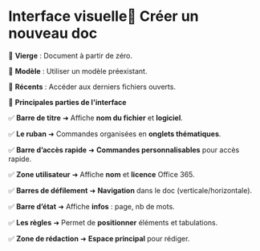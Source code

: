 # Interface visuelle📌 **Créer un nouveau doc**



🔹 **Vierge** : Document à partir de zéro.

🔹 **Modèle** : Utiliser un modèle préexistant.

🔹 **Récents** : Accéder aux derniers fichiers ouverts.



🎯 **Principales parties de l'interface**



✅ **Barre de titre** ➜ Affiche **nom du fichier** et **logiciel**.

✅ **Le ruban** ➜ Commandes organisées en **onglets thématiques**.

✅ **Barre d’accès rapide** ➜ **Commandes personnalisables** pour accès rapide.

✅ **Zone utilisateur** ➜ Affiche **nom** et **licence** Office 365.

✅ **Barres de défilement** ➜ **Navigation** dans le doc (verticale/horizontale).

✅ **Barre d’état** ➜ Affiche **infos** : page, nb de mots.

✅ **Les règles** ➜ Permet de **positionner** éléments et tabulations.

✅ **Zone de rédaction** ➜ **Espace principal** pour rédiger.
